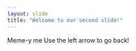 ```yaml
---
layout: slide
title: "Welcome to our second slide!"
---
```

Meme-y me
Use the left arrow to go back!
